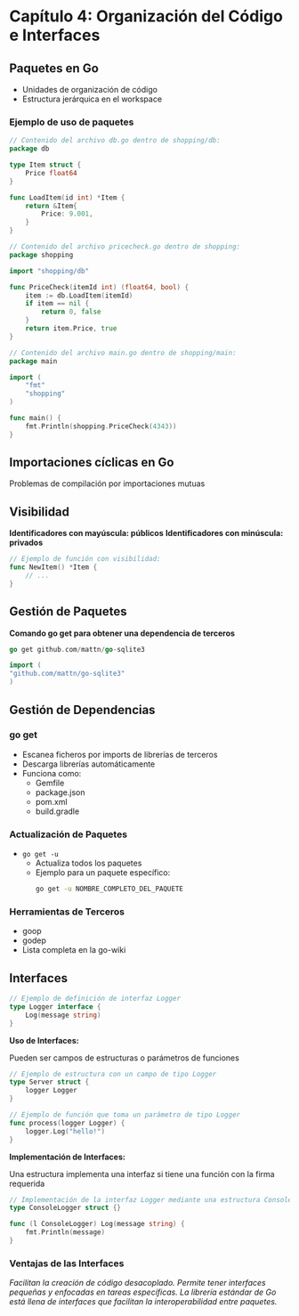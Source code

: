 # Capítulo 4: Organización del Código e Interfaces

## Paquetes en Go

- Unidades de organización de código
- Estructura jerárquica en el workspace

### Ejemplo de uso de paquetes

```go
// Contenido del archivo db.go dentro de shopping/db:
package db

type Item struct {
    Price float64
}

func LoadItem(id int) *Item {
    return &Item{
        Price: 9.001,
    }
}

// Contenido del archivo pricecheck.go dentro de shopping:
package shopping

import "shopping/db"

func PriceCheck(itemId int) (float64, bool) {
    item := db.LoadItem(itemId)
    if item == nil {
        return 0, false
    }
    return item.Price, true
}

// Contenido del archivo main.go dentro de shopping/main:
package main

import (
    "fmt"
    "shopping"
)

func main() {
    fmt.Println(shopping.PriceCheck(4343))
}
```

## Importaciones cíclicas en Go

Problemas de compilación por importaciones mutuas

## Visibilidad

**Identificadores con mayúscula: públicos**
**Identificadores con minúscula: privados**

```go
// Ejemplo de función con visibilidad:
func NewItem() *Item {
    // ...
}
```

## Gestión de Paquetes

**Comando go get para obtener una dependencia de terceros**

```go
go get github.com/mattn/go-sqlite3
```

```go
import (
"github.com/mattn/go-sqlite3"
)
```

## Gestión de Dependencias

### go get
- Escanea ficheros por imports de librerías de terceros
- Descarga librerías automáticamente
- Funciona como:
  - Gemfile
  - package.json
  - pom.xml
  - build.gradle

### Actualización de Paquetes
- `go get -u`
  - Actualiza todos los paquetes
  - Ejemplo para un paquete específico:
    ```bash
    go get -u NOMBRE_COMPLETO_DEL_PAQUETE
    ```

### Herramientas de Terceros
- goop
- godep
- Lista completa en la go-wiki


## Interfaces

```go
// Ejemplo de definición de interfaz Logger
type Logger interface {
    Log(message string)
}
```

**Uso de Interfaces:**

Pueden ser campos de estructuras o parámetros de funciones

```go
// Ejemplo de estructura con un campo de tipo Logger
type Server struct {
    logger Logger
}

// Ejemplo de función que toma un parámetro de tipo Logger
func process(logger Logger) {
    logger.Log("hello!")
}
```

**Implementación de Interfaces:**

Una estructura implementa una interfaz si tiene una función con la firma requerida

```go
// Implementación de la interfaz Logger mediante una estructura ConsoleLogger
type ConsoleLogger struct {}

func (l ConsoleLogger) Log(message string) {
    fmt.Println(message)
}
```

### Ventajas de las Interfaces

_Facilitan la creación de código desacoplado._
_Permite tener interfaces pequeñas y enfocadas en tareas específicas._
_La librería estándar de Go está llena de interfaces que facilitan la interoperabilidad entre paquetes._
